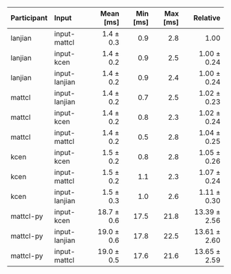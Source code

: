 | Participant | Input | Mean [ms] | Min [ms] | Max [ms] | Relative |
|:---|:---|---:|---:|---:|---:|
| lanjian | input-mattcl | 1.4 ± 0.3 | 0.9 | 2.8 | 1.00 |
| lanjian | input-kcen | 1.4 ± 0.2 | 0.9 | 2.5 | 1.00 ± 0.24 |
| lanjian | input-lanjian | 1.4 ± 0.2 | 0.9 | 2.4 | 1.00 ± 0.24 |
| mattcl | input-lanjian | 1.4 ± 0.2 | 0.7 | 2.5 | 1.02 ± 0.23 |
| mattcl | input-kcen | 1.4 ± 0.2 | 0.8 | 2.3 | 1.02 ± 0.24 |
| mattcl | input-mattcl | 1.4 ± 0.2 | 0.5 | 2.8 | 1.04 ± 0.25 |
| kcen | input-kcen | 1.5 ± 0.2 | 0.8 | 2.8 | 1.05 ± 0.26 |
| kcen | input-mattcl | 1.5 ± 0.2 | 1.1 | 2.3 | 1.07 ± 0.24 |
| kcen | input-lanjian | 1.5 ± 0.3 | 1.0 | 2.6 | 1.11 ± 0.30 |
| mattcl-py | input-kcen | 18.7 ± 0.6 | 17.5 | 21.8 | 13.39 ± 2.56 |
| mattcl-py | input-lanjian | 19.0 ± 0.6 | 17.8 | 22.5 | 13.61 ± 2.60 |
| mattcl-py | input-mattcl | 19.0 ± 0.5 | 17.6 | 21.6 | 13.65 ± 2.59 |
